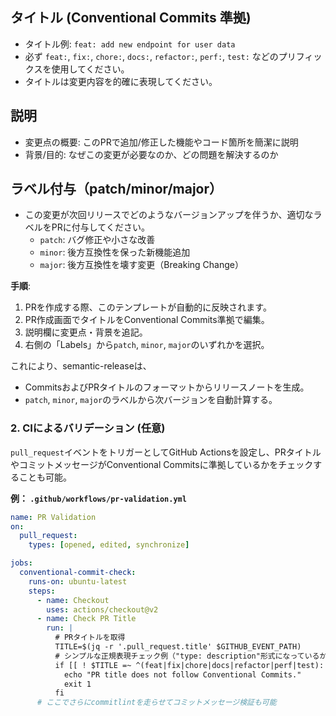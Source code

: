 ## タイトル (Conventional Commits 準拠)

- タイトル例: `feat: add new endpoint for user data`
- 必ず `feat:`, `fix:`, `chore:`, `docs:`, `refactor:`, `perf:`, `test:` などのプリフィックスを使用してください。
- タイトルは変更内容を的確に表現してください。

## 説明

- 変更点の概要: このPRで追加/修正した機能やコード箇所を簡潔に説明
- 背景/目的: なぜこの変更が必要なのか、どの問題を解決するのか

## ラベル付与（patch/minor/major）

- この変更が次回リリースでどのようなバージョンアップを伴うか、適切なラベルをPRに付与してください。
  - `patch`: バグ修正や小さな改善
  - `minor`: 後方互換性を保った新機能追加
  - `major`: 後方互換性を壊す変更（Breaking Change）

**手順**:
1. PRを作成する際、このテンプレートが自動的に反映されます。
2. PR作成画面でタイトルをConventional Commits準拠で編集。
3. 説明欄に変更点・背景を追記。
4. 右側の「Labels」から`patch`, `minor`, `major`のいずれかを選択。

これにより、semantic-releaseは、
- CommitsおよびPRタイトルのフォーマットからリリースノートを生成。
- `patch`, `minor`, `major`のラベルから次バージョンを自動計算する。

### 2. CIによるバリデーション (任意)

`pull_request`イベントをトリガーとしてGitHub Actionsを設定し、PRタイトルやコミットメッセージがConventional Commitsに準拠しているかをチェックすることも可能。

**例： `.github/workflows/pr-validation.yml`**

```yaml
name: PR Validation
on:
  pull_request:
    types: [opened, edited, synchronize]

jobs:
  conventional-commit-check:
    runs-on: ubuntu-latest
    steps:
      - name: Checkout
        uses: actions/checkout@v2
      - name: Check PR Title
        run: |
          # PRタイトルを取得
          TITLE=$(jq -r '.pull_request.title' $GITHUB_EVENT_PATH)
          # シンプルな正規表現チェック例（"type: description"形式になっているか）
          if [[ ! $TITLE =~ ^(feat|fix|chore|docs|refactor|perf|test): ]]; then
            echo "PR title does not follow Conventional Commits."
            exit 1
          fi
      # ここでさらにcommitlintを走らせてコミットメッセージ検証も可能
